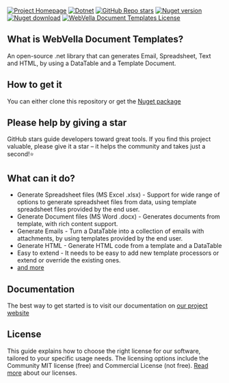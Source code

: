 ﻿[![Project Homepage](https://img.shields.io/badge/Homepage-blue?style=for-the-badge)](https://document-templates.webvella.com)
[![Dotnet](https://img.shields.io/badge/platform-.NET-blue?style=for-the-badge)](https://www.nuget.org/packages/WebVella.DocumentTemplates)
[![GitHub Repo stars](https://img.shields.io/github/stars/WebVella/WebVella.DocumentTemplates?style=for-the-badge)](https://github.com/WebVella/WebVella.DocumentTemplates/stargazers)
[![Nuget version](https://img.shields.io/nuget/v/WebVella.DocumentTemplates?style=for-the-badge)](https://www.nuget.org/packages/WebVella.DocumentTemplates)
[![Nuget download](https://img.shields.io/nuget/dt/WebVella.DocumentTemplates?style=for-the-badge)](https://www.nuget.org/packages/WebVella.DocumentTemplates)
[![WebVella Document Templates License](https://img.shields.io/badge/LICENSE%20details-Community%20MIT%20and%20professional-green?style=for-the-badge)](https://document-templates.webvella.com/en/license/)

## What is WebVella Document Templates?
An open-source .net library that can generates Email, Spreadsheet, Text and HTML, by using a DataTable and a Template Document.

## How to get it
You can either clone this repository or get the [Nuget package](https://www.nuget.org/packages/WebVella.DocumentTemplates)

## Please help by giving a star
GitHub stars guide developers toward great tools. If you find this project valuable, please give it a star – it helps the community and takes just a second!⭐

## What can it do?
* Generate Spreadsheet files (MS Excel .xlsx) - Support for wide range of options to generate spreadsheet files from data, using template spreadsheet files provided by the end user.
* Generate Document files (MS Word .docx) - Generates documents from template, with rich content support.
* Generate Emails - Turn a DataTable into a collection of emails with attachments, by using templates provided by the end user.
* Generate HTML - Generate HTML code from a template and a DataTable
* Easy to extend - It needs to be easy to add new template processors or extend or override the existing ones.
* [and more](http://document-templates.webvella.com/en/features)

## Documentation
The best way to get started is to visit our documentation on [our project website](http://document-templates.webvella.com/en/docs/introduction/getting-started)

## License
This guide explains how to choose the right license for our software, tailored to your specific usage needs. The licensing options include the Community MIT license (free) and Commercial License (not free). [Read more](http://document-templates.webvella.com/en/license) about our licenses.
